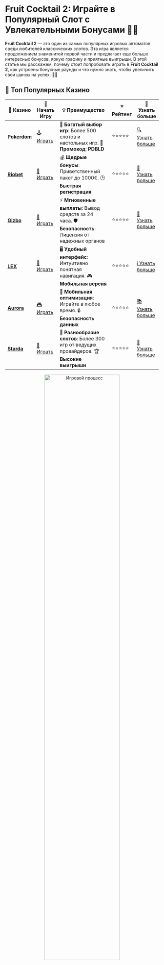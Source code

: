 # Fruit Cocktail 2: Играйте в Популярный Слот с Увлекательными Бонусами 🍒🍉

**Fruit Cocktail 2** — это один из самых популярных игровых автоматов среди любителей классических слотов. Эта игра является продолжением знаменитой первой части и предлагает еще больше интересных бонусов, яркую графику и приятные выигрыши. В этой статье мы расскажем, почему стоит попробовать играть в **Fruit Cocktail 2**, как устроены бонусные раунды и что нужно знать, чтобы увеличить свои шансы на успех. 🍇🍊

## 🌟 Топ Популярных Казино

| 🎲 **Казино** | 🔗 **Начать Игру** | 💡 **Преимущество** | ⭐ **Рейтинг** | 🔗 **Узнать больше** |
|--------------|---------------------|---------------------|----------------|----------------------|
| [**Pokerdom**](https://brandplay.link/4k77v2yx) | [🕹️ Играть](https://brandplay.link/4k77v2yx) | 🎉 **Богатый выбор игр**: Более 500 слотов и настольных игр. 🎁 **Промокод**: **PDBLD** | ⭐⭐⭐⭐⭐ | [🔍 Узнать больше](https://brandplay.link/4k77v2yx) |
| [**Riobet**](https://brandplay.link/7xBLTPyj) | [🎰 Играть](https://brandplay.link/7xBLTPyj) | 💰 **Щедрые бонусы**: Приветственный пакет до 1000€. 🕒 **Быстрая регистрация** | ⭐⭐⭐⭐⭐ | [📖 Узнать больше](https://brandplay.link/7xBLTPyj) |
| [**Gizbo**](https://brandplay.link/bprXw4YV) | [🎲 Играть](https://brandplay.link/bprXw4YV) | ⚡ **Мгновенные выплаты**: Вывод средств за 24 часа. 🛡️ **Безопасность**: Лицензия от надежных органов | ⭐⭐⭐⭐⭐ | [📝 Узнать больше](https://brandplay.link/bprXw4YV) |
| [**LEX**](https://brandplay.link/zW4hdDFV) | [🤑 Играть](https://brandplay.link/zW4hdDFV) | 🖥️ **Удобный интерфейс**: Интуитивно понятная навигация. 🎮 **Мобильная версия** | ⭐⭐⭐⭐⭐ | [ℹ️ Узнать больше](https://brandplay.link/zW4hdDFV) |
| [**Aurora**](https://10trafic-stat2.com/click/668546556bcc6313411604bd/6766/13032/subaccount) | [🎮 Играть](https://10trafic-stat2.com/click/668546556bcc6313411604bd/6766/13032/subaccount) | 📱 **Мобильная оптимизация**: Играйте в любое время. 🔒 **Безопасность данных** | ⭐⭐⭐⭐⭐ | [📚 Узнать больше](https://10trafic-stat2.com/click/668546556bcc6313411604bd/6766/13032/subaccount) |
| [**Starda**](https://brandplay.link/fB7xwRFL) | [🎯 Играть](https://brandplay.link/fB7xwRFL) | 🎰 **Разнообразие слотов**: Более 300 игр от ведущих провайдеров. 🏆 **Высокие выигрыши** | ⭐⭐⭐⭐⭐ | [🔎 Узнать больше](https://brandplay.link/fB7xwRFL) |

<div align="center">
    <img src="https://i.pinimg.com/originals/1d/b3/25/1db325483acbe642c6d4e6fdd73a4988.gif" alt="Игровой процесс" width="70%">
</div>

## 💎 Лучшие Бонусы и Акции

| 🎲 **Казино** | 🔗 **Начать Игру** | 💡 **Преимущество** | ⭐ **Рейтинг** | 🔗 **Узнать больше** |
|--------------|---------------------|---------------------|----------------|----------------------|
| [**Kometa**](https://brandplay.link/8ZymQJV8) | [🎰 Играть](https://brandplay.link/8ZymQJV8) | 🎁 **Эксклюзивные бонусы**: Регулярные акции и промо. 🔄 **Программы лояльности** | ⭐⭐⭐⭐☆ | [🔍 Узнать больше](https://brandplay.link/8ZymQJV8) |
| [**R7**](https://brandplay.link/bMd3Yjsw) | [🕹️ Играть](https://brandplay.link/bMd3Yjsw) | 🕒 **Круглосуточная поддержка**: Всегда на связи. 💸 **Высокие лимиты** | ⭐⭐⭐⭐☆ | [📖 Узнать больше](https://brandplay.link/bMd3Yjsw) |
| [**7K**](https://brandplay.link/BvQyFShp) | [🎲 Играть](https://brandplay.link/BvQyFShp) | 🌟 **Эксклюзивные бонусы**: Только для VIP игроков. 🎉 **Сезонные акции** | ⭐⭐⭐⭐☆ | [📝 Узнать больше](https://brandplay.link/BvQyFShp) |
| [**Kent**](https://brandplay.link/Fv2WP3js) | [🤑 Играть](https://brandplay.link/Fv2WP3js) | 📈 **Высокий RTP**: Более 98%. 💼 **Профессиональная поддержка** | ⭐⭐⭐⭐☆ | [ℹ️ Узнать больше](https://brandplay.link/Fv2WP3js) |
| [**1Xslots**](https://brandplay.link/hSB1khtr) | [🎮 Играть](https://brandplay.link/hSB1khtr) | 🎉 **Множество акций**: Еженедельные бонусы и турниры. 🛡️ **Безопасность** | ⭐⭐⭐⭐☆ | [📚 Узнать больше](https://brandplay.link/hSB1khtr) |
| [**Gama**](https://brandplay.link/j6NMKsDz) | [🎯 Играть](https://brandplay.link/j6NMKsDz) | 🔍 **Интуитивный интерфейс**: Легкость использования. 🏅 **Престижные турниры** | ⭐⭐⭐⭐☆ | [🔎 Узнать больше](https://brandplay.link/j6NMKsDz) |

<div align="center">
    <img src="https://i.pinimg.com/originals/1d/b3/25/1db325483acbe642c6d4e6fdd73a4988.gif" alt="Игровой процесс" width="70%">
</div>

## 🚀 Быстрые Выигрыши и Поддержка

| 🎲 **Казино** | 🔗 **Начать Игру** | 💡 **Преимущество** | ⭐ **Рейтинг** | 🔗 **Узнать больше** |
|--------------|---------------------|---------------------|----------------|----------------------|
| [**Onion**](https://brandplay.link/zBGRVpQ9) | [🎰 Играть](https://brandplay.link/zBGRVpQ9) | 🤑 **Низкие ставки**: Идеально для начинающих. 🔄 **Быстрые выводы** | ⭐⭐⭐⭐☆ | [🔍 Узнать больше](https://brandplay.link/zBGRVpQ9) |
| [**Чемпион**](https://temon-gter.cfd/go/lRq?p80412p304504pcc44t17455) | [🕹️ Играть](https://temon-gter.cfd/go/lRq?p80412p304504pcc44t17455) | 🏅 **Лояльная программа**: Награды за активность. 🎁 **Ежемесячные бонусы** | ⭐⭐⭐⭐☆ | [📖 Узнать больше](https://temon-gter.cfd/go/lRq?p80412p304504pcc44t17455) |
| [**Vavada**](https://vavadapartner.pro/?promo=ea5c9275-6854-4505-94fc-95ab18221945-linkb2) | [🎲 Играть](https://vavadapartner.pro/?promo=ea5c9275-6854-4505-94fc-95ab18221945-linkb2) | 🚀 **Быстрая регистрация**: Начните играть мгновенно. 🔐 **Безопасные транзакции** | ⭐⭐⭐⭐☆ | [📝 Узнать больше](https://vavadapartner.pro/?promo=ea5c9275-6854-4505-94fc-95ab18221945-linkb2) |
| [**Friends**](https://gofriends.kim/linkb2) | [🤑 Играть](https://gofriends.kim/linkb2) | 🤝 **Социальные игры**: Играйте с друзьями. 🌐 **Мультиплатформенность** | ⭐⭐⭐⭐☆ | [ℹ️ Узнать больше](https://gofriends.kim/linkb2) |
| [**1WIN**](https://brandplay.link/smXVpBbG) | [🎮 Играть](https://brandplay.link/smXVpBbG) | 🏆 **Спортивные ставки**: Широкий выбор видов спорта. 💵 **Высокие коэффициенты** | ⭐⭐⭐⭐☆ | [📚 Узнать больше](https://brandplay.link/smXVpBbG) |
| [**Drip**](https://drp-ircp01.com/c07e6a3db) | [🎯 Играть](https://drp-ircp01.com/c07e6a3db) | 🌐 **Инновационные игры**: Новейшие игровые технологии. 🛡️ **Высокая безопасность** | ⭐⭐⭐⭐☆ | [🔎 Узнать больше](https://drp-ircp01.com/c07e6a3db) |
| [**JoyCasino**](https://rpc30.call2me.pro/?/ru/registration?apkpop=0&partner=p24970p3291217pc98f) | [🎰 Играть](https://rpc30.call2me.pro/?/ru/registration?apkpop=0&partner=p24970p3291217pc98f) | 🎁 **Приятные бонусы**: Ежедневные акции и подарки. 🕹️ **Разнообразие игр** | ⭐⭐⭐⭐☆ | [🔍 Узнать больше](https://rpc30.call2me.pro/?/ru/registration?apkpop=0&partner=p24970p3291217pc98f) |

<div align="center">
    <img src="https://i.pinimg.com/originals/1d/b3/25/1db325483acbe642c6d4e6fdd73a4988.gif" alt="Игровой процесс" width="70%">
</div>
---

✨ **Выбирайте лучшее казино для себя и наслаждайтесь игрой! Удачи!** ✨

## Что такое Fruit Cocktail 2? 🎰🍍

**Fruit Cocktail 2** — это слот, разработанный компанией **IGT** и являющийся продолжением популярной игры **Fruit Cocktail**. Этот слот привлекает игроков ярким дизайном, простыми правилами и увлекательными бонусами. Игра оформлена в классическом стиле фруктовых слотов, где символы включают различные фрукты, такие как яблоки, апельсины, вишни, и другие. 🍎🍓

В игре 5 барабанов и 9 линий выплат, что дает игрокам много шансов на выигрыш. В **Fruit Cocktail 2** вас ждет множество бонусных функций, которые могут значительно увеличить вашу прибыль. 🌟

## Как Играть в Fruit Cocktail 2? 🥝🍇

Игра в **Fruit Cocktail 2** не требует особых навыков или подготовки, так как это типичный видео-слот с классическими правилами:

1. **Выберите ставку**: Перед началом игры выберите размер ставки. Чем выше ставка, тем больше возможный выигрыш, но и риск соответственно увеличивается.
   
2. **Запустите барабаны**: Нажмите на кнопку "Spin", чтобы запустить барабаны. На экране будут вращаться различные фруктовые символы, и если они окажутся на выигрышной линии, вы получите выплату.
   
3. **Выигрышные комбинации**: Для выигрыша нужно собрать определенные комбинации фруктов на активных линиях выплат. Подробнее о правилах выплат можно узнать в таблице выплат, которая доступна в самом слоте.

4. **Активируйте бонусы**: В **Fruit Cocktail 2** есть несколько бонусных функций, таких как бесплатные спины и дополнительные множители, которые могут существенно увеличить ваш выигрыш.

## Бонусные Особенности Fruit Cocktail 2 🍉🍒

### 1. **Бонусные спины** 🆓🍊

Когда на экране появляется символ с изображением арбуза, игрок активирует бесплатные спины. В течение этих спинов можно выигрывать деньги без дополнительной ставки, что значительно увеличивает шансы на крупный выигрыш. Чем больше символов арбуза на экране, тем больше бесплатных спинов!

### 2. **Множитель выигрыша** 💥🍍

В игре также присутствует множитель, который может увеличить вашу выплату в несколько раз. Множитель активируется случайным образом и может значительно повлиять на размер выигрыша.

### 3. **Дикий символ (Wild)** 🍋🔥

Дикий символ в **Fruit Cocktail 2** заменяет другие символы, помогая составить выигрышные комбинации. Это делает игру более динамичной и увлекательной, а также увеличивает ваши шансы на крупные выигрыши.

### 4. **Скаттер-символ (Scatter)** 🍉💰

Символ с изображением лимона — это скаттер, который может активировать бонусную игру. Когда появляется несколько таких символов, игроки получают дополнительные бонусы, что делает игру еще более прибыльной.

## Преимущества Fruit Cocktail 2 🍒🎰

- **Простые правила**: Игра имеет классические правила, которые легко понять даже новичкам, что делает ее доступной для широкой аудитории.
- **Множество бонусов**: В **Fruit Cocktail 2** предусмотрено несколько бонусных функций, включая бесплатные спины и множители, которые могут значительно увеличить ваш выигрыш.
- **Яркая графика и звук**: Визуальные и звуковые эффекты делают игру увлекательной и захватывающей.
- **Высокие коэффициенты выплат**: Игра предлагает хорошие коэффициенты выплат, что повышает шанс на получение значительных выигрышей.

## Как Увеличить Шансы на Выигрыш в Fruit Cocktail 2? 🍀🍏

1. **Управляйте своим банкроллом**: Убедитесь, что ваша ставка соответствует вашему бюджету. Играйте ответственно и не рискуйте больше, чем можете себе позволить.
   
2. **Используйте бонусы**: Активируйте бонусные функции, такие как бесплатные спины, чтобы увеличить свой выигрыш без дополнительных затрат.
   
3. **Играйте на максимальных линиях**: Чем больше линий активировано, тем выше шанс на выигрыш. Играйте на всех линиях, чтобы максимизировать свои возможности.

4. **Изучите таблицу выплат**: Обязательно ознакомьтесь с таблицей выплат, чтобы знать, какие символы приносят наибольшие выигрыши и как активировать бонусные функции.

## Заключение: Почему стоит Играть в Fruit Cocktail 2? 🎉🍒

**Fruit Cocktail 2** — это отличный выбор для любителей классических слотов и тех, кто ищет интересные бонусные функции и большие возможности для выигрыша. Игра сочетает в себе простоту, увлекательный процесс и хорошую отдачу, что делает ее популярной среди игроков по всему миру.

Попробуйте **Fruit Cocktail 2** прямо сейчас и наслаждайтесь игрой с яркими фруктами, увлекательными бонусами и шансами на крупный выигрыш! 🍀🍊

Удачи в игре и пусть фруктовый коктейль принесет вам удачу! 🍇🎰💸
